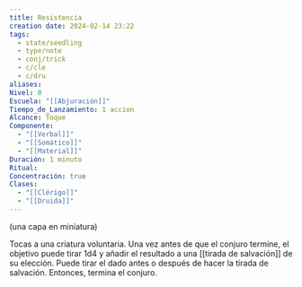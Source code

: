 ```yaml
---
title: Resistencia
creation date: 2024-02-14 23:22
tags:
  - state/seedling
  - type/note
  - conj/trick
  - c/cle
  - c/dru
aliases: 
Nivel: 0
Escuela: "[[Abjuración]]"
Tiempo_de_Lanzamiento: 1 accion
Alcance: Toque
Componente:
  - "[[Verbal]]"
  - "[[Somático]]"
  - "[[Material]]"
Duración: 1 minuto
Ritual: 
Concentración: true
Clases:
  - "[[Clérigo]]"
  - "[[Druida]]"
---
```


(una capa en miniatura)

Tocas a una criatura voluntaria. Una vez antes de que el conjuro termine, el objetivo puede tirar 1d4 y añadir el resultado a una [[tirada de salvación]] de su elección. Puede tirar el dado antes o después de hacer la tirada de salvación. Entonces, termina el conjuro.